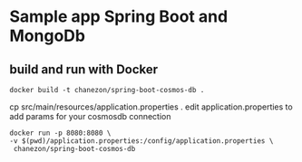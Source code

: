 # Sample app Spring Boot and MongoDb

## build and run with Docker

```
docker build -t chanezon/spring-boot-cosmos-db .
```

cp src/main/resources/application.properties .
edit application.properties to add params for your cosmosdb connection

```
docker run -p 8080:8080 \
-v $(pwd)/application.properties:/config/application.properties \
 chanezon/spring-boot-cosmos-db
```